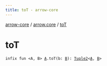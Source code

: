```yaml
---
title: toT - arrow-core
---
```


[arrow-core](../index.html) / [arrow.core](index.html) / [toT](./to-t.html)

# toT

`infix fun <A, B> `[`A`](to-t.html#A)`.toT(b: `[`B`](to-t.html#B)`): `[`Tuple2`](-tuple2/index.html)`<`[`A`](to-t.html#A)`, `[`B`](to-t.html#B)`>`